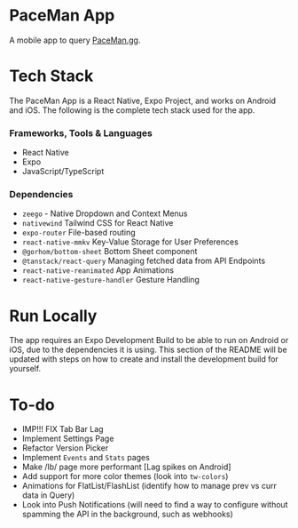 # PaceMan App

A mobile app to query [PaceMan.gg](https://paceman.gg/).

# Tech Stack

The PaceMan App is a React Native, Expo Project, and works on Android and iOS. The following is the complete tech stack used for the app.

### Frameworks, Tools & Languages

- React Native
- Expo
- JavaScript/TypeScript

### Dependencies

- `zeego` - Native Dropdown and Context Menus
- `nativewind` Tailwind CSS for React Native
- `expo-router` File-based routing
- `react-native-mmkv` Key-Value Storage for User Preferences
- `@gorhom/bottom-sheet` Bottom Sheet component
- `@tanstack/react-query` Managing fetched data from API Endpoints
- `react-native-reanimated` App Animations
- `react-native-gesture-handler` Gesture Handling

# Run Locally

The app requires an Expo Development Build to be able to run on Android or iOS, due to the dependencies it is using. This section of the README will be updated with steps on how to create and install the development build for yourself.

# To-do

- IMP!!! FIX Tab Bar Lag
- Implement Settings Page
- Refactor Version Picker
- Implement `Events` and `Stats` pages
- Make /lb/ page more performant [Lag spikes on Android]
- Add support for more color themes (look into `tw-colors`)
- Animations for FlatList/FlashList (identify how to manage prev vs curr data in Query)
- Look into Push Notifications (will need to find a way to configure without spamming the API in the background, such as webhooks)
